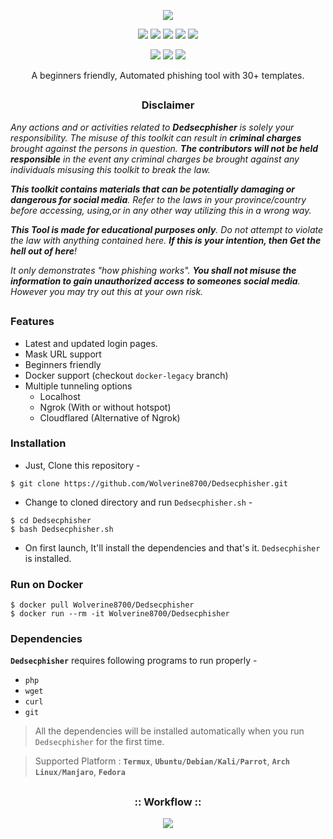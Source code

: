 <!-- Dedsecphisher -->

<p align="center">
  <img src=".imgs/logo.png">
</p>

<p align="center">
  <img src="https://img.shields.io/badge/Version-1.0-green?style=for-the-badge">
  <img src="https://img.shields.io/github/license/Wolverine8700/Dedsecphisher?style=for-the-badge">
  <img src="https://img.shields.io/github/stars/Wolverine8700/Dedsecphisher?style=for-the-badge">
  <img src="https://img.shields.io/github/issues/Wolverine8700/Dedsecphisher?color=red&style=for-the-badge">
  <img src="https://img.shields.io/github/forks/Wolverine8700/Dedsecphisher?color=teal&style=for-the-badge">
</p>

<p align="center">
  <img src="https://img.shields.io/badge/Author-Raj-Barot-cyan?style=flat-square">
  <img src="https://img.shields.io/badge/Open%20Source-Yes-cyan?style=flat-square">
  <img src="https://img.shields.io/badge/Written%20In-Bash-cyan?style=flat-square">
</p>

<p align="center">A beginners friendly, Automated phishing tool with 30+ templates.</p>

##

<h3><p align="center">Disclaimer</p></h3>

<i>Any actions and or activities related to <b>Dedsecphisher</b> is solely your responsibility. The misuse of this toolkit can result in <b>criminal charges</b> brought against the persons in question. <b>The contributors will not be held responsible</b> in the event any criminal charges be brought against any individuals misusing this toolkit to break the law.

<b>This toolkit contains materials that can be potentially damaging or dangerous for social media</b>. Refer to the laws in your province/country before accessing, using,or in any other way utilizing this in a wrong way.

<b>This Tool is made for educational purposes only</b>. Do not attempt to violate the law with anything contained here. <b>If this is your intention, then Get the hell out of here</b>!

It only demonstrates "how phishing works". <b>You shall not misuse the information to gain unauthorized access to someones social media</b>. However you may try out this at your own risk.</i>

##

### Features

- Latest and updated login pages.
- Mask URL support 
- Beginners friendly
- Docker support (checkout `docker-legacy` branch)
- Multiple tunneling options
  - Localhost
  - Ngrok (With or without hotspot)
  - Cloudflared (Alternative of Ngrok)


### Installation

- Just, Clone this repository -
```
$ git clone https://github.com/Wolverine8700/Dedsecphisher.git
```

- Change to cloned directory and run `Dedsecphisher.sh` -
```
$ cd Dedsecphisher
$ bash Dedsecphisher.sh
```

- On first launch, It'll install the dependencies and that's it. `Dedsecphisher` is installed.

### Run on Docker
```
$ docker pull Wolverine8700/Dedsecphisher 
$ docker run --rm -it Wolverine8700/Dedsecphisher 
```

### Dependencies

**`Dedsecphisher`** requires following programs to run properly - 
- `php`
- `wget`
- `curl`
- `git`

> All the dependencies will be installed automatically when you run `Dedsecphisher` for the first time.

> Supported Platform : **`Termux`**, **`Ubuntu/Debian/Kali/Parrot`**, **`Arch Linux/Manjaro`**, **`Fedora`**

##

<h3 align="center">
:: Workflow ::
</h3>
<p align="center">
<img src=".imgs/wf.gif"/>
</p>


